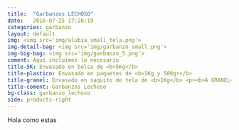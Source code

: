 ```yaml
---
title:  "Garbanzos LECHOSO"
date:   2016-07-25 17:26:19
categories: garbanzo
layout: default
img: <img src='img/alubia_small_tela.png'>
img-detail-bag: <img src='img/garbanzo_small.png'>
img-big-bag: <img src='img/garbanzo_5.png'>
coment: Aquí incluimos lo necesario
title-5K: Envasado en bolsa de <b>5Kg</b>
title-plastico: Envasado en paquetes de <b>1Kg y 500gr</b>
title-granel: Envasado en saquito de tela de <b>1Kg</b> <p><b>A GRANEL</b><br> Envasado en sacos de <b>10Kg y 25Kg</b> 
title-coment: Garbanzos Lechoso
bg-class: garbanzo_lechoso 
side: products-right
---
```


Hola como estas